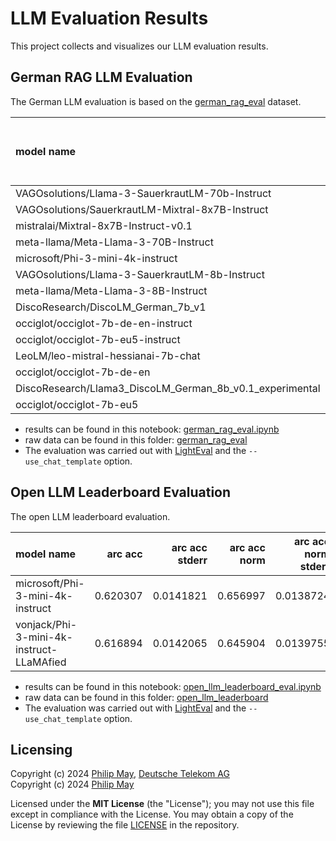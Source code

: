 # LLM Evaluation Results

This project collects and visualizes our LLM evaluation results.

## German RAG LLM Evaluation

The German LLM evaluation is based on the
[german_rag_eval](https://huggingface.co/datasets/deutsche-telekom/Ger-RAG-eval) dataset.

| model name                                               |   choose context by question acc |   choose question by context acc |   context question match acc |   question answer match acc |   all acc |   all acc stderr |
|:---------------------------------------------------------|---------------------------------:|---------------------------------:|-----------------------------:|----------------------------:|----------:|-----------------:|
| VAGOsolutions/Llama-3-SauerkrautLM-70b-Instruct          |                            0.998 |                            1     |                        0.973 |                       0.949 |   0.98    |       0.0033755  |
| VAGOsolutions/SauerkrautLM-Mixtral-8x7B-Instruct         |                            0.953 |                            0.998 |                        0.975 |                       0.974 |   0.975   |       0.00452096 |
| mistralai/Mixtral-8x7B-Instruct-v0.1                     |                            0.94  |                            0.998 |                        0.973 |                       0.973 |   0.971   |       0.00479586 |
| meta-llama/Meta-Llama-3-70B-Instruct                     |                            0.94  |                            1     |                        0.974 |                       0.946 |   0.965   |       0.00492486 |
| microsoft/Phi-3-mini-4k-instruct                         |                            0.847 |                            0.998 |                        0.965 |                       0.964 |   0.9435  |       0.00612787 |
| VAGOsolutions/Llama-3-SauerkrautLM-8b-Instruct           |                            0.928 |                            0.824 |                        0.982 |                       0.906 |   0.91    |       0.00841656 |
| meta-llama/Meta-Llama-3-8B-Instruct                      |                            0.725 |                            0.855 |                        0.977 |                       0.943 |   0.875   |       0.00933624 |
| DiscoResearch/DiscoLM_German_7b_v1                       |                            0.625 |                            0.991 |                        0.914 |                       0.927 |   0.86425 |       0.0088514  |
| occiglot/occiglot-7b-de-en-instruct                      |                            0.343 |                            0.994 |                        0.863 |                       0.969 |   0.79225 |       0.00845623 |
| occiglot/occiglot-7b-eu5-instruct                        |                            0.722 |                            0.982 |                        0.587 |                       0.814 |   0.77625 |       0.0115674  |
| LeoLM/leo-mistral-hessianai-7b-chat                      |                            0.865 |                            0.949 |                        0.735 |                       0.52  |   0.76725 |       0.0118855  |
| occiglot/occiglot-7b-de-en                               |                            0.453 |                            0.698 |                        0.501 |                       0.5   |   0.538   |       0.0154785  |
| DiscoResearch/Llama3_DiscoLM_German_8b_v0.1_experimental |                            0.303 |                            0.28  |                        0.751 |                       0.594 |   0.482   |       0.0144911  |
| occiglot/occiglot-7b-eu5                                 |                            0.327 |                            0.582 |                        0.5   |                       0.5   |   0.47725 |       0.0155215  |

- results can be found in this notebook: [german_rag_eval.ipynb](german_rag_eval.ipynb)
- raw data can be found in this folder: [german_rag_eval](german_rag_eval)
- The evaluation was carried out with [LightEval](https://github.com/huggingface/lighteval) and
the `--use_chat_template` option.

## Open LLM Leaderboard Evaluation

The open LLM leaderboard evaluation.

| model name                               |   arc acc |   arc acc stderr |   arc acc norm |   arc acc norm stderr |   hellaswag acc |   hellaswag acc stderr |   hellaswag acc norm |   hellaswag acc norm stderr |   truthfulqa truthfulqa mc1 |   truthfulqa truthfulqa mc1 stderr |   truthfulqa truthfulqa mc2 |   truthfulqa truthfulqa mc2 stderr |   winogrande acc |   winogrande acc stderr |   gsm8k qem |   gsm8k qem stderr |   mmlu acc |   mmlu acc stderr |   all acc |   all acc stderr |   all acc norm |   all acc norm stderr |   all truthfulqa mc1 |   all truthfulqa mc1 stderr |   all truthfulqa mc2 |   all truthfulqa mc2 stderr |   all qem |   all qem stderr |
|:-----------------------------------------|----------:|-----------------:|---------------:|----------------------:|----------------:|-----------------------:|---------------------:|----------------------------:|----------------------------:|-----------------------------------:|----------------------------:|-----------------------------------:|-----------------:|------------------------:|------------:|-------------------:|-----------:|------------------:|----------:|-----------------:|---------------:|----------------------:|---------------------:|----------------------------:|---------------------:|----------------------------:|----------:|-----------------:|
| microsoft/Phi-3-mini-4k-instruct         |  0.620307 |        0.0141821 |       0.656997 |             0.0138724 |        0.610635 |             0.0048661  |             0.787791 |                  0.00408036 |                    0.440636 |                          0.0173797 |                    0.626144 |                          0.015784  |         0.716654 |               0.0126648 |    0.636088 |          0.0132525 |   0.686758 |         0.0326675 |  0.68488  |        0.0315626 |       0.722394 |            0.00897639 |             0.440636 |                   0.0173797 |             0.626144 |                   0.015784  |  0.636088 |        0.0132525 |
| vonjack/Phi-3-mini-4k-instruct-LLaMAfied |  0.616894 |        0.0142065 |       0.645904 |             0.0139755 |        0.609241 |             0.00486923 |             0.789385 |                  0.00406912 |                    0.462668 |                          0.0174546 |                    0.63262  |                          0.0158538 |         0.724546 |               0.0125557 |    0.63533  |          0.0132584 |   0.669958 |         0.0328833 |  0.668972 |        0.0317663 |       0.717645 |            0.00902229 |             0.462668 |                   0.0174546 |             0.63262  |                   0.0158538 |  0.63533  |        0.0132584 |

- results can be found in this notebook: [open_llm_leaderboard_eval.ipynb](open_llm_leaderboard_eval.ipynb)
- raw data can be found in this folder: [open_llm_leaderboard](open_llm_leaderboard)
- The evaluation was carried out with [LightEval](https://github.com/huggingface/lighteval) and
the `--use_chat_template` option.

## Licensing

Copyright (c) 2024 [Philip May](https://philipmay.org), [Deutsche Telekom AG](https://www.telekom.de/)\
Copyright (c) 2024 [Philip May](https://philipmay.org)

Licensed under the **MIT License** (the "License"); you may not use this file except in compliance with the License.
You may obtain a copy of the License by reviewing the file
[LICENSE](https://github.com/telekom/llm_evaluation_results/blob/main/LICENSE) in the repository.
